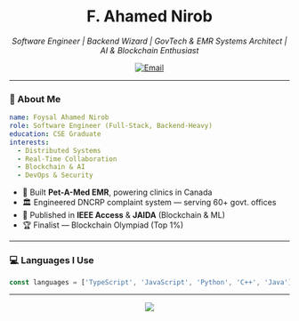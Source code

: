 <!-- GitHub Profile README -->

<h1 align="center">F. Ahamed Nirob</h1>

<p align="center">
  <i>Software Engineer | Backend Wizard | GovTech & EMR Systems Architect | AI & Blockchain Enthusiast</i>
</p>

<p align="center">
  <a href="mailto:neeerob.ahmed@gmail.com">
    <img alt="Email" src="https://img.shields.io/badge/Gmail-neeerob.ahmed@gmail.com-D14836?style=for-the-badge&logo=gmail&logoColor=white" />
  </a>
</p>

---

### 🧠 About Me

```yaml
name: Foysal Ahamed Nirob
role: Software Engineer (Full-Stack, Backend-Heavy)
education: CSE Graduate
interests:
  - Distributed Systems
  - Real-Time Collaboration
  - Blockchain & AI
  - DevOps & Security
```

- 🏥 Built **Pet-A-Med EMR**, powering clinics in Canada
- 🏛️ Engineered DNCRP complaint system — serving 60+ govt. offices
- 📄 Published in **IEEE Access** & **JAIDA** (Blockchain & ML)
- 🏆 Finalist — Blockchain Olympiad (Top 1%)

---

### 💻 Languages I Use

```ts
const languages = ['TypeScript', 'JavaScript', 'Python', 'C++', 'Java'];
```

---

<p align="center">
  <img src="https://capsule-render.vercel.app/api?type=waving&color=gradient&height=120&section=footer"/>
</p>
